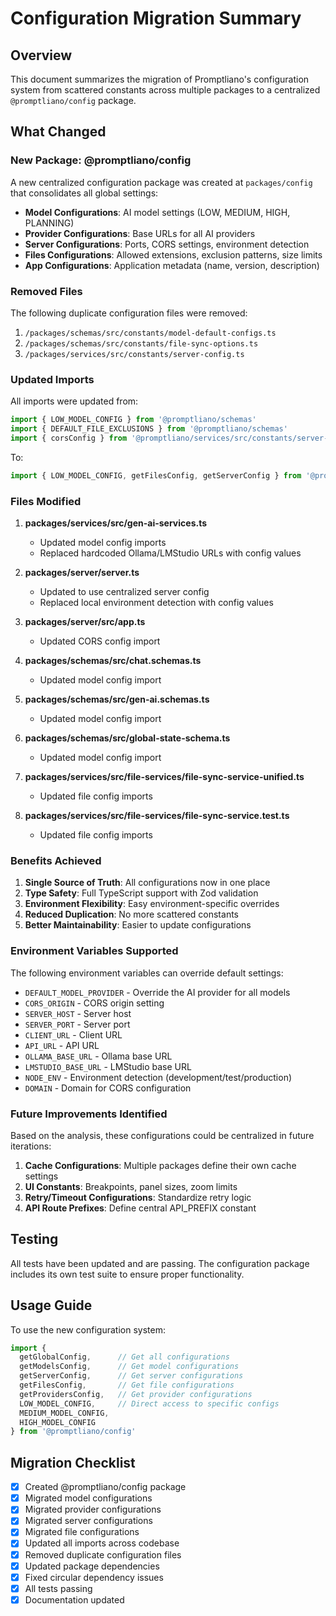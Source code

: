 # Configuration Migration Summary

## Overview

This document summarizes the migration of Promptliano's configuration system from scattered constants across multiple packages to a centralized `@promptliano/config` package.

## What Changed

### New Package: @promptliano/config

A new centralized configuration package was created at `packages/config` that consolidates all global settings:

- **Model Configurations**: AI model settings (LOW, MEDIUM, HIGH, PLANNING)
- **Provider Configurations**: Base URLs for all AI providers
- **Server Configurations**: Ports, CORS settings, environment detection
- **Files Configurations**: Allowed extensions, exclusion patterns, size limits
- **App Configurations**: Application metadata (name, version, description)

### Removed Files

The following duplicate configuration files were removed:

1. `/packages/schemas/src/constants/model-default-configs.ts`
2. `/packages/schemas/src/constants/file-sync-options.ts`
3. `/packages/services/src/constants/server-config.ts`

### Updated Imports

All imports were updated from:

```typescript
import { LOW_MODEL_CONFIG } from '@promptliano/schemas'
import { DEFAULT_FILE_EXCLUSIONS } from '@promptliano/schemas'
import { corsConfig } from '@promptliano/services/src/constants/server-config'
```

To:

```typescript
import { LOW_MODEL_CONFIG, getFilesConfig, getServerConfig } from '@promptliano/config'
```

### Files Modified

1. **packages/services/src/gen-ai-services.ts**
   - Updated model config imports
   - Replaced hardcoded Ollama/LMStudio URLs with config values

2. **packages/server/server.ts**
   - Updated to use centralized server config
   - Replaced local environment detection with config values

3. **packages/server/src/app.ts**
   - Updated CORS config import

4. **packages/schemas/src/chat.schemas.ts**
   - Updated model config import

5. **packages/schemas/src/gen-ai.schemas.ts**
   - Updated model config import

6. **packages/schemas/src/global-state-schema.ts**
   - Updated model config import

7. **packages/services/src/file-services/file-sync-service-unified.ts**
   - Updated file config imports

8. **packages/services/src/file-services/file-sync-service.test.ts**
   - Updated file config imports

### Benefits Achieved

1. **Single Source of Truth**: All configurations now in one place
2. **Type Safety**: Full TypeScript support with Zod validation
3. **Environment Flexibility**: Easy environment-specific overrides
4. **Reduced Duplication**: No more scattered constants
5. **Better Maintainability**: Easier to update configurations

### Environment Variables Supported

The following environment variables can override default settings:

- `DEFAULT_MODEL_PROVIDER` - Override the AI provider for all models
- `CORS_ORIGIN` - CORS origin setting
- `SERVER_HOST` - Server host
- `SERVER_PORT` - Server port
- `CLIENT_URL` - Client URL
- `API_URL` - API URL
- `OLLAMA_BASE_URL` - Ollama base URL
- `LMSTUDIO_BASE_URL` - LMStudio base URL
- `NODE_ENV` - Environment detection (development/test/production)
- `DOMAIN` - Domain for CORS configuration

### Future Improvements Identified

Based on the analysis, these configurations could be centralized in future iterations:

1. **Cache Configurations**: Multiple packages define their own cache settings
2. **UI Constants**: Breakpoints, panel sizes, zoom limits
3. **Retry/Timeout Configurations**: Standardize retry logic
4. **API Route Prefixes**: Define central API_PREFIX constant

## Testing

All tests have been updated and are passing. The configuration package includes its own test suite to ensure proper functionality.

## Usage Guide

To use the new configuration system:

```typescript
import { 
  getGlobalConfig,      // Get all configurations
  getModelsConfig,      // Get model configurations
  getServerConfig,      // Get server configurations
  getFilesConfig,       // Get file configurations
  getProvidersConfig,   // Get provider configurations
  LOW_MODEL_CONFIG,     // Direct access to specific configs
  MEDIUM_MODEL_CONFIG,
  HIGH_MODEL_CONFIG
} from '@promptliano/config'
```

## Migration Checklist

- [x] Created @promptliano/config package
- [x] Migrated model configurations
- [x] Migrated provider configurations
- [x] Migrated server configurations
- [x] Migrated file configurations
- [x] Updated all imports across codebase
- [x] Removed duplicate configuration files
- [x] Updated package dependencies
- [x] Fixed circular dependency issues
- [x] All tests passing
- [x] Documentation updated
